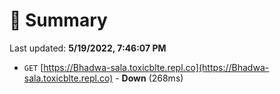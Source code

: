 # 📖 Summary
Last updated: **5/19/2022, 7:46:07 PM**

- `GET` [https://Bhadwa-sala.toxicblte.repl.co](https://Bhadwa-sala.toxicblte.repl.co) - **Down** (268ms)
